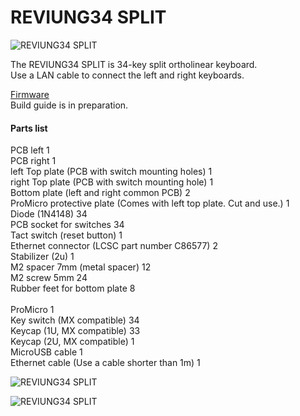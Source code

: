 # REVIUNG34 SPLIT  
![REVIUNG34 SPLIT](https://github.com/gtips/reviung/blob/master/reviung34split/image/REVIUNG34.jpg)  

The REVIUNG34 SPLIT is 34-key split ortholinear keyboard.  
Use a LAN cable to connect the left and right keyboards.  

[Firmware](https://github.com/gtips/qmk_firmware/tree/master/keyboards/reviung34)  
Build guide is in preparation.  

#### Parts list  
PCB left 1  
PCB right 1  
left Top plate (PCB with switch mounting holes) 1  
right Top plate (PCB with switch mounting hole) 1  
Bottom plate (left and right common PCB) 2  
ProMicro protective plate (Comes with left top plate. Cut and use.) 1  
Diode (1N4148) 34  
PCB socket for switches 34  
Tact switch (reset button) 1  
Ethernet connector (LCSC part number C86577) 2  
Stabilizer (2u) 1  
M2 spacer 7mm (metal spacer) 12  
M2 screw 5mm 24  
Rubber feet for bottom plate 8  
<br/>
ProMicro 1  
Key switch (MX compatible) 34  
Keycap (1U, MX compatible) 33  
Keycap (2U, MX compatible) 1  
MicroUSB cable 1  
Ethernet cable (Use a cable shorter than 1m) 1  

![REVIUNG34 SPLIT](https://github.com/gtips/reviung/blob/master/reviung34split/image/REVIUNG34-5.jpg)  

![REVIUNG34 SPLIT](https://github.com/gtips/reviung/blob/master/reviung34split/image/REVIUNG34-2.jpg)  
